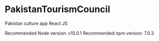 # PakistanTourismCouncil
Pakistan culture app
React JS


Recommended Node version: v15.0.1
Recommended npm version: 7.0.3
